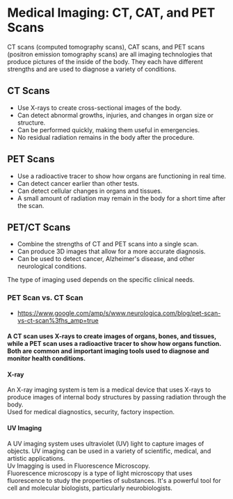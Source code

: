 # Medical Imaging: CT, CAT, and PET Scans

CT scans (computed tomography scans), CAT scans, and PET scans (positron emission tomography scans) are all imaging technologies that produce pictures of the inside of the body. They each have different strengths and are used to diagnose a variety of conditions.  

## CT Scans  
- Use X-rays to create cross-sectional images of the body.  
- Can detect abnormal growths, injuries, and changes in organ size or structure.  
- Can be performed quickly, making them useful in emergencies.  
- No residual radiation remains in the body after the procedure.  

## PET Scans  
- Use a radioactive tracer to show how organs are functioning in real time.  
- Can detect cancer earlier than other tests.  
- Can detect cellular changes in organs and tissues.  
- A small amount of radiation may remain in the body for a short time after the scan.  

## PET/CT Scans  
- Combine the strengths of CT and PET scans into a single scan.  
- Can produce 3D images that allow for a more accurate diagnosis.  
- Can be used to detect cancer, Alzheimer's disease, and other neurological conditions.  

The type of imaging used depends on the specific clinical needs.  


### PET Scan vs. CT Scan 
- https://www.google.com/amp/s/www.neurologica.com/blog/pet-scan-vs-ct-scan%3fhs_amp=true

#### A CT scan uses X-rays to create images of organs, bones, and tissues, while a PET scan uses a radioactive tracer to show how organs function. Both are common and important imaging tools used to diagnose and monitor health conditions.

#### X-ray
An X-ray imaging system is tem is a medical device that uses X-rays to produce images of internal body structures by passing radiation through the body.<br>
Used for medical diagnostics, security, factory inspection.

#### UV Imaging 
A UV imaging system uses ultraviolet (UV) light to capture images of objects. UV imaging can be used in a variety of scientific, medical, and artistic applications. <br>
Uv Imagging is used in Fluorescence Microscopy. <br>
Fluorescence microscopy is a type of light microscopy that uses fluorescence to study the properties of substances. It's a powerful tool for cell and molecular biologists, particularly neurobiologists. 
